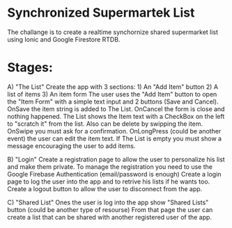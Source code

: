 # Synchronized Supermartek List

The challange is to create a realtime synchornize shared supermarket list using Ionic and Google Firestore RTDB.

# Stages: 
  A) "The List"
    Create the app with 3 sections:
      1) An "Add Item" button
      2) A list of items
      3) An item form 
    The user uses the "Add Item" button to open the "Item Form" with a simple text input and 2 buttons (Save and Cancel). OnSave the item string is added to The List. OnCancel the form is close and nothing happened. 
    The List shows the Item text with a CheckBox on the left to "scratch it" from the list. Also can be delete by swipping the item. OnSwipe you must ask for a confirmation. OnLongPress (could be another event) the user can edit the item text.
    If The List is empty you must show a message encouraging the user to add items.
   
 B) "Login"
     Create a registration page to allow the user to personalize his list and make them private. To manage the registration you need to use the Google Firebase Authentication (email/password is enough)
     Create a login page to log the user into the app and to retrive his lists if he wants too.
     Create a logout button to allow the user to disconnect from the app.
 
 C) "Shared List"
    Ones the user is log into the app show "Shared Lists" button (could be another type of resourse) 
    From that page the user can create a list that can be shared with another registered user of the app.
    
     
